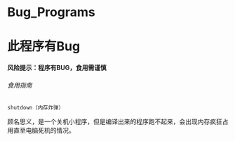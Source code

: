 # Bug_Programs
# 此程序有Bug
#### 风险提示：程序有BUG，食用需谨慎
###### 食用指南
    shutdown（内存炸弹）
  顾名思义，是一个关机小程序，但是编译出来的程序跑不起来，会出现内存疯狂占用直至电脑死机的情况。
